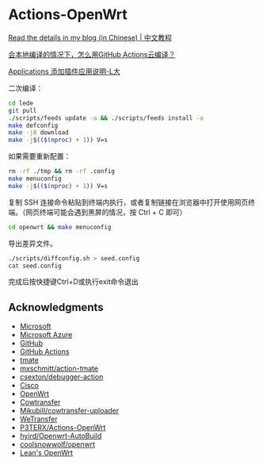 # Actions-OpenWrt
[Read the details in my blog (in Chinese) | 中文教程](https://p3terx.com/archives/build-openwrt-with-github-actions.html)

[会本地编译的情况下，怎么用GitHub Actions云编译？](https://github.com/coolsnowwolf/lede/issues/2288)

[Applications 添加插件应用说明-L大](https://www.right.com.cn/forum/thread-3682029-1-1.html)


二次编译：
```bash
cd lede
git pull
./scripts/feeds update -a && ./scripts/feeds install -a
make defconfig
make -j8 download
make -j$(($(nproc) + 1)) V=s
```
如果需要重新配置：
```bash
rm -rf ./tmp && rm -rf .config
make menuconfig
make -j$(($(nproc) + 1)) V=s
```


复制 SSH 连接命令粘贴到终端内执行，或者复制链接在浏览器中打开使用网页终端。（网页终端可能会遇到黑屏的情况，按 Ctrl + C 即可）
```bash
cd openwrt && make menuconfig
```
导出差异文件。
```bash
./scripts/diffconfig.sh > seed.config
cat seed.config
```

完成后按快捷键Ctrl+D或执行exit命令退出
## Acknowledgments

- [Microsoft](https://www.microsoft.com)
- [Microsoft Azure](https://azure.microsoft.com)
- [GitHub](https://github.com)
- [GitHub Actions](https://github.com/features/actions)
- [tmate](https://github.com/tmate-io/tmate)
- [mxschmitt/action-tmate](https://github.com/mxschmitt/action-tmate)
- [csexton/debugger-action](https://github.com/csexton/debugger-action)
- [Cisco](https://www.cisco.com/)
- [OpenWrt](https://github.com/openwrt/openwrt)
- [Cowtransfer](https://cowtransfer.com)
- [Mikubill/cowtransfer-uploader](https://github.com/Mikubill/cowtransfer-uploader)
- [WeTransfer](https://wetransfer.com/)
- [P3TERX/Actions-OpenWrt](https://github.com/P3TERX/Actions-OpenWrt)
- [hyird/Openwrt-AutoBuild](https://github.com/hyird/Action-Openwrt)
- [coolsnowwolf/openwrt](https://github.com/coolsnowwolf/openwrt)
- [Lean's OpenWrt](https://github.com/coolsnowwolf/openwrt)
